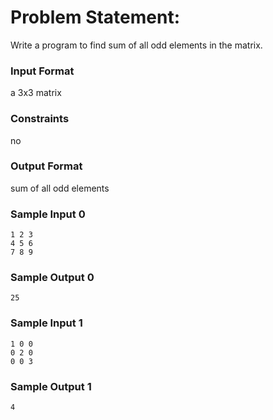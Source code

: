 # Problem Statement:

Write a program to find sum of all odd elements in the matrix.

### Input Format

a 3x3 matrix

### Constraints

no

### Output Format

sum of all odd elements

### Sample Input 0
```
1 2 3
4 5 6
7 8 9
```
### Sample Output 0
```
25
```
### Sample Input 1
```
1 0 0
0 2 0
0 0 3
```
### Sample Output 1
```
4
```
